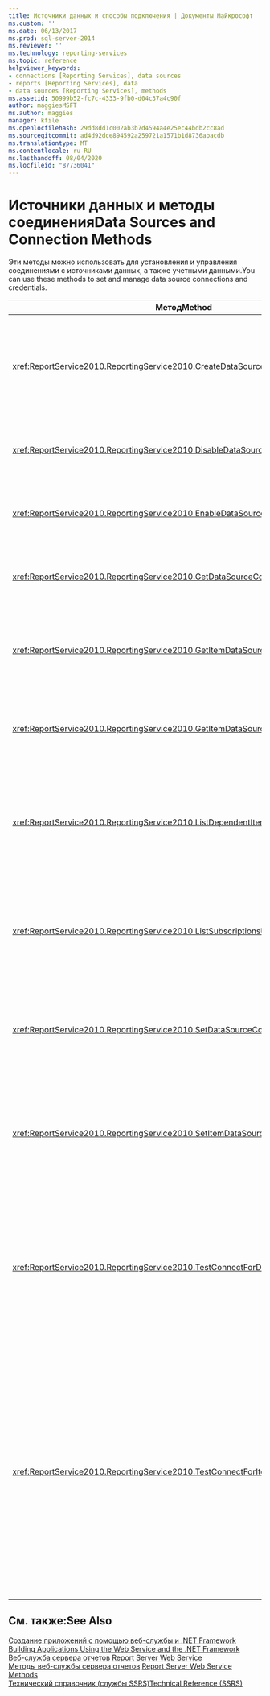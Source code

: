 ```yaml
---
title: Источники данных и способы подключения | Документы Майкрософт
ms.custom: ''
ms.date: 06/13/2017
ms.prod: sql-server-2014
ms.reviewer: ''
ms.technology: reporting-services
ms.topic: reference
helpviewer_keywords:
- connections [Reporting Services], data sources
- reports [Reporting Services], data
- data sources [Reporting Services], methods
ms.assetid: 50999b52-fc7c-4333-9fb0-d04c37a4c90f
author: maggiesMSFT
ms.author: maggies
manager: kfile
ms.openlocfilehash: 29dd8dd1c002ab3b7d4594a4e25ec44bdb2cc8ad
ms.sourcegitcommit: ad4d92dce894592a259721a1571b1d8736abacdb
ms.translationtype: MT
ms.contentlocale: ru-RU
ms.lasthandoff: 08/04/2020
ms.locfileid: "87736041"
---
```

# <a name="data-sources-and-connection-methods"></a><span data-ttu-id="ae3e3-102">Источники данных и методы соединения</span><span class="sxs-lookup"><span data-stu-id="ae3e3-102">Data Sources and Connection Methods</span></span>
  <span data-ttu-id="ae3e3-103">Эти методы можно использовать для установления и управления соединениями с источниками данных, а также учетными данными.</span><span class="sxs-lookup"><span data-stu-id="ae3e3-103">You can use these methods to set and manage data source connections and credentials.</span></span>  
  
|<span data-ttu-id="ae3e3-104">Метод</span><span class="sxs-lookup"><span data-stu-id="ae3e3-104">Method</span></span>|<span data-ttu-id="ae3e3-105">Действие</span><span class="sxs-lookup"><span data-stu-id="ae3e3-105">Action</span></span>|  
|------------|------------|  
|<xref:ReportService2010.ReportingService2010.CreateDataSource%2A>|<span data-ttu-id="ae3e3-106">Создает новый источник данных в базе данных сервера отчетов или библиотеке SharePoint.</span><span class="sxs-lookup"><span data-stu-id="ae3e3-106">Creates a new data source in the report server database or SharePoint library.</span></span>|  
|<xref:ReportService2010.ReportingService2010.DisableDataSource%2A>|<span data-ttu-id="ae3e3-107">Отключает включенный источник данных.</span><span class="sxs-lookup"><span data-stu-id="ae3e3-107">Disables a data source that is enabled.</span></span>|  
|<xref:ReportService2010.ReportingService2010.EnableDataSource%2A>|<span data-ttu-id="ae3e3-108">Включает отключенный источник данных.</span><span class="sxs-lookup"><span data-stu-id="ae3e3-108">Enables a data source that is disabled.</span></span>|  
|<xref:ReportService2010.ReportingService2010.GetDataSourceContents%2A>|<span data-ttu-id="ae3e3-109">Возвращает содержимое источника данных.</span><span class="sxs-lookup"><span data-stu-id="ae3e3-109">Returns the contents of a data source.</span></span>|  
|<xref:ReportService2010.ReportingService2010.GetItemDataSourcePrompts%2A>|<span data-ttu-id="ae3e3-110">Возвращает подсказку источника данных для указанного элемента.</span><span class="sxs-lookup"><span data-stu-id="ae3e3-110">Gets the data source prompts for a specified item.</span></span>|  
|<xref:ReportService2010.ReportingService2010.GetItemDataSources%2A>|<span data-ttu-id="ae3e3-111">Возвращает источники данных для элемента в каталоге.</span><span class="sxs-lookup"><span data-stu-id="ae3e3-111">Returns the data sources for an item in the catalog.</span></span>|  
|<xref:ReportService2010.ReportingService2010.ListDependentItems%2A>|<span data-ttu-id="ae3e3-112">Возвращает список элементов каталога, который ссылается на указанный элемент каталога.</span><span class="sxs-lookup"><span data-stu-id="ae3e3-112">Returns a list of catalog items that reference a specified catalog item.</span></span>|  
|<xref:ReportService2010.ReportingService2010.ListSubscriptionsUsingDataSource%2A>|<span data-ttu-id="ae3e3-113">Возвращает список подписок, связанных с данным источником данных.</span><span class="sxs-lookup"><span data-stu-id="ae3e3-113">Returns a list of subscriptions that are associated with a given data source.</span></span>|  
|<xref:ReportService2010.ReportingService2010.SetDataSourceContents%2A>|<span data-ttu-id="ae3e3-114">Задает свойства соединения, связанные с источником данных.</span><span class="sxs-lookup"><span data-stu-id="ae3e3-114">Sets the connection properties that are associated with a data source.</span></span>|  
|<xref:ReportService2010.ReportingService2010.SetItemDataSources%2A>|<span data-ttu-id="ae3e3-115">Задает источники данных для элемента в базе данных сервера отчетов или библиотеке SharePoint.</span><span class="sxs-lookup"><span data-stu-id="ae3e3-115">Sets the data sources for an item in a report server database or SharePoint library.</span></span>|  
|<xref:ReportService2010.ReportingService2010.TestConnectForDataSourceDefinition%2A>|<span data-ttu-id="ae3e3-116">Проверяет соединение с источником данных.</span><span class="sxs-lookup"><span data-stu-id="ae3e3-116">Tests the connection for a data source.</span></span> <span data-ttu-id="ae3e3-117">Этот метод поддерживает непосредственную проверку источника данных.</span><span class="sxs-lookup"><span data-stu-id="ae3e3-117">This method supports the direct testing of the data source.</span></span>|  
|<xref:ReportService2010.ReportingService2010.TestConnectForItemDataSource%2A>|<span data-ttu-id="ae3e3-118">Проверяет соединение с источником данных.</span><span class="sxs-lookup"><span data-stu-id="ae3e3-118">Tests the connection for a data source.</span></span> <span data-ttu-id="ae3e3-119">Этот метод поддерживает проверку опубликованных источников данных, используемых отчетами или моделями и общими источниками данных.</span><span class="sxs-lookup"><span data-stu-id="ae3e3-119">This method supports the testing of published data sources that are used by reports or models and shared data sources.</span></span>|  
  
## <a name="see-also"></a><span data-ttu-id="ae3e3-120">См. также:</span><span class="sxs-lookup"><span data-stu-id="ae3e3-120">See Also</span></span>  
 <span data-ttu-id="ae3e3-121">[Создание приложений с помощью веб-службы и .NET Framework](../net-framework/building-applications-using-the-web-service-and-the-net-framework.md) </span><span class="sxs-lookup"><span data-stu-id="ae3e3-121">[Building Applications Using the Web Service and the .NET Framework](../net-framework/building-applications-using-the-web-service-and-the-net-framework.md) </span></span>  
 <span data-ttu-id="ae3e3-122">[Веб-служба сервера отчетов](../report-server-web-service.md) </span><span class="sxs-lookup"><span data-stu-id="ae3e3-122">[Report Server Web Service](../report-server-web-service.md) </span></span>  
 <span data-ttu-id="ae3e3-123">[Методы веб-службы сервера отчетов](report-server-web-service-methods.md) </span><span class="sxs-lookup"><span data-stu-id="ae3e3-123">[Report Server Web Service Methods](report-server-web-service-methods.md) </span></span>  
 [<span data-ttu-id="ae3e3-124">Технический справочник (службы SSRS)</span><span class="sxs-lookup"><span data-stu-id="ae3e3-124">Technical Reference &#40;SSRS&#41;</span></span>](../../technical-reference-ssrs.md)  
  
  
